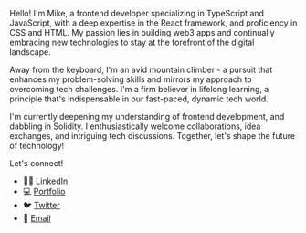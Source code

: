 Hello! I'm Mike, a frontend developer specializing in TypeScript and JavaScript, with a deep expertise in the React framework, and proficiency in CSS and HTML. My passion lies in building web3 apps and continually embracing new technologies to stay at the forefront of the digital landscape.

Away from the keyboard, I'm an avid mountain climber - a pursuit that enhances my problem-solving skills and mirrors my approach to overcoming tech challenges. I'm a firm believer in lifelong learning, a principle that's indispensable in our fast-paced, dynamic tech world.

I'm currently deepening my understanding of frontend development, and dabbling in Solidity. I enthusiastically welcome collaborations, idea exchanges, and intriguing tech discussions. Together, let's shape the future of technology!

Let's connect!

- 🧑‍💼 [LinkedIn](https://linkedin.com/in/mike-starr)
- 💻 [Portfolio](https://mikestarr.tech)
- 🐦 [Twitter](https://twitter.com/starr_dev)
- 📧 [Email](mailto:starrdev@proton.me)


<!---
personnamedmike/personnamedmike is a ✨ special ✨ repository because its `README.md` (this file) appears on your GitHub profile.
You can click the Preview link to take a look at your changes.
--->
